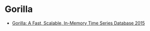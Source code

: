 # Gorilla

- [Gorilla: A Fast, Scalable, In-Memory Time Series Database 2015](https://github.com/Uyouii/bookreading/blob/master/%E6%95%B0%E6%8D%AE%E5%BA%93/Gorilla/Gorilla%3A%20A%20Fast%2C%20Scalable%2C%20In-Memory%20Time%20Series%20Database%202015.md)
